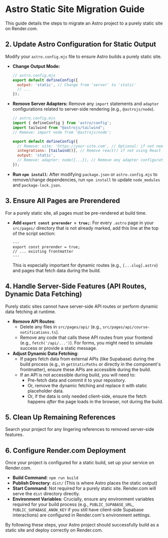 # Astro Static Site Migration Guide

This guide details the steps to migrate an Astro project to a purely static site on Render.com.

## 2. Update Astro Configuration for Static Output

Modify your `astro.config.mjs` file to ensure Astro builds a purely static site.

-   **Change Output Mode:**
    ```javascript
    // astro.config.mjs
    export default defineConfig({
      output: 'static', // Change from 'server' to 'static'
      // ...
    });
    ```
-   **Remove Server Adapters:**
    Remove any `import` statements and `adapter` configurations related to server-side rendering (e.g., `@astrojs/node`).
    ```javascript
    // astro.config.mjs
    import { defineConfig } from 'astro/config';
    import tailwind from "@astrojs/tailwind";
    // Remove: import node from '@astrojs/node';

    export default defineConfig({
      // Remove: site: 'https://your-site.com', // Optional: if not needed for static
      integrations: [tailwind()], // Remove react() if not using React components or if it causes issues
      output: 'static',
      // Remove: adapter: node({...}), // Remove any adapter configuration
    });
    ```
-   **Run `npm install`**: After modifying `package.json` or `astro.config.mjs` to remove/change dependencies, run `npm install` to update `node_modules` and `package-lock.json`.

## 3. Ensure All Pages are Prerendered

For a purely static site, all pages must be pre-rendered at build time.

-   **Add `export const prerender = true;`**: For every `.astro` page in your `src/pages/` directory that is not already marked, add this line at the top of the script section:
    ```astro
    ---
    export const prerender = true;
    // ... existing frontmatter
    ---
    ```
    This is especially important for dynamic routes (e.g., `[...slug].astro`) and pages that fetch data during the build.

## 4. Handle Server-Side Features (API Routes, Dynamic Data Fetching)

Purely static sites cannot have server-side API routes or perform dynamic data fetching at runtime.

-   **Remove API Routes**:
    -   Delete any files in `src/pages/api/` (e.g., `src/pages/api/course-notifications.ts`).
    -   Remove any code that calls these API routes from your frontend (e.g., `fetch('/api/...')`). For forms, you might need to simulate success or provide a static message.
-   **Adjust Dynamic Data Fetching**:
    -   If pages fetch data from external APIs (like Supabase) during the build process (e.g., in `getStaticPaths` or directly in the component's frontmatter), ensure these APIs are accessible during the build.
    -   If an API is not accessible during build, you will need to:
        -   Pre-fetch data and commit it to your repository.
        -   Or, remove the dynamic fetching and replace it with static placeholder data.
        -   Or, if the data is only needed client-side, ensure the fetch happens *after* the page loads in the browser, not during the build.

## 5. Clean Up Remaining References

Search your project for any lingering references to removed server-side features.

## 6. Configure Render.com Deployment

Once your project is configured for a static build, set up your service on Render.com.

-   **Build Command**: `npm run build`
-   **Publish Directory**: `dist/` (This is where Astro places the static output)
-   **Start Command**: Not required for a purely static site. Render.com will serve the `dist` directory directly.
-   **Environment Variables**: Crucially, ensure any environment variables required for your build process (e.g., `PUBLIC_SUPABASE_URL`, `PUBLIC_SUPABASE_ANON_KEY` if you still have client-side Supabase interactions) are configured in Render.com's environment settings.

By following these steps, your Astro project should successfully build as a static site and deploy correctly on Render.com.
